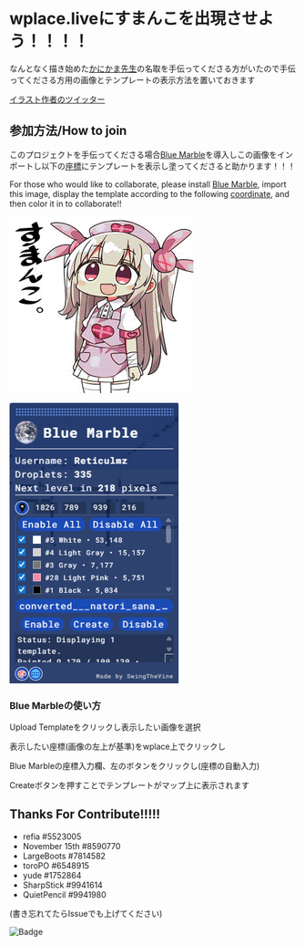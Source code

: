 # wplace.liveにすまんこを出現させよう！！！！

なんとなく描き始めた[かにかま先生](https://x.com/kanikama3gou)の名取を手伝ってくださる方がいたので手伝ってくださる方用の画像とテンプレートの表示方法を置いておきます

[イラスト作者のツイッター](https://x.com/kanikama3gou)

## 参加方法/How to join

このプロジェクトを手伝ってくださる場合[Blue Marble](https://bluemarble.camilledaguin.fr)を導入しこの画像をインポートし以下の[座標](https://wplace.live/?lat=38.1046167643574&lng=141.1417086530273&zoom=16.374232878672384)にテンプレートを表示し塗ってくださると助かります！！！

For those who would like to collaborate, please install [Blue Marble](https://bluemarble.camilledaguin.fr), import this image, display the template according to the following [coordinate](https://wplace.live/?lat=38.1046167643574&lng=141.1417086530273&zoom=16.374232878672384), and then color it in to collaborate!!

![NatoriSana](assets/converted_natori_sana_sana_channel_drawn_by_kanikama.png)

![NatoriSana](assets/bluemarble.png)

### Blue Marbleの使い方

Upload Templateをクリックし表示したい画像を選択

表示したい座標(画像の左上が基準)をwplace上でクリックし

Blue Marbleの座標入力欄、左のボタンをクリックし(座標の自動入力)

Createボタンを押すことでテンプレートがマップ上に表示されます

## Thanks For Contribute!!!!!

- refia #5523005
- November 15th #8590770
- LargeBoots #7814582
- toroPO #6548915
- yude #1752864
- SharpStick #9941614
- QuietPencil #9941980

(書き忘れてたらIssueでも上げてください)

![Badge](https://hitscounter.dev/api/hit?url=https%3A%2F%2Fgithub.com%2FReticulmz%2Fwplace%2Fblob%2Fmain%2FREADME.md&label=Visit&icon=people&color=%233d8bfd&message=&style=flat&tz=Asia%2FTokyo)
